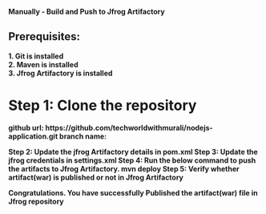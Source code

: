 <b>Manually - Build and Push to Jfrog Artifactory</b>

<h2>Prerequisites:</h2>
  <b>1. Git is installed</b><br>
  <b>2. Maven is installed</b><br>
  <b>3. Jfrog Artifactory is installed<b><br>

  <h1>Step 1: Clone the repository</h1>
github url: https://github.com/techworldwithmurali/nodejs-application.git
          branch name:

Step 2: Update the jfrog Artifactory details in pom.xml
Step 3: Update the jfrog credentials in settings.xml
Step 4: Run the below command to push the artifacts to Jfrog Artifactory.
mvn deploy
Step 5: Verify whether artifact(war) is published or not in Jfrog Artifactory

Congratulations. You have successfully Published the artifact(war) file in Jfrog repository
